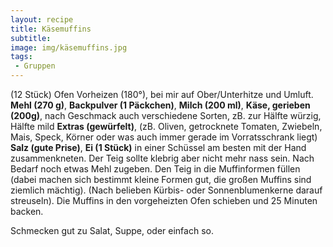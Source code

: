 ```yaml
---
layout: recipe
title: Käsemuffins
subtitle:
image: img/käsemuffins.jpg
tags:
 - Gruppen
---
```

(12 Stück)
Ofen Vorheizen (180°), bei mir auf Ober/Unterhitze und Umluft.
**Mehl (270 g)**,
**Backpulver (1 Päckchen)**,
**Milch (200 ml)**,
**Käse,  gerieben (200g)**, nach Geschmack auch verschiedene Sorten, zB. zur Hälfte würzig, Hälfte mild
**Extras (gewürfelt)**, (zB. Oliven, getrocknete Tomaten, Zwiebeln, Mais, Speck, Körner oder was auch immer gerade im Vorratsschrank liegt)
**Salz (gute Prise)**,
**Ei (1 Stück)** in einer Schüssel am besten mit der Hand zusammenkneten. Der Teig sollte klebrig aber nicht mehr nass sein. Nach Bedarf noch etwas Mehl zugeben. Den Teig in die Muffinformen füllen (dabei machen sich bestimmt kleine Formen gut, die großen Muffins sind ziemlich mächtig). (Nach belieben
Kürbis- oder Sonnenblumenkerne darauf streuseln).
Die Muffins in den vorgeheizten Ofen schieben und 25 Minuten backen.

Schmecken gut zu Salat, Suppe, oder einfach so.
